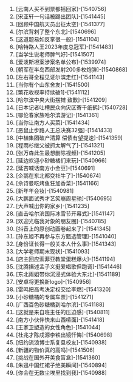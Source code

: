 
1. [云南人买不到票都摇回家]-[1540756]
1. [宋亚轩一句话被踢出团队]-[1541445]
1. [回顾中国航天员出征太空]-[1541377]
1. [尔滨背刺了整个东北]-[1540696]
1. [这道题易如反掌很一般]-[1541104]
1. [哈特路人王2023年度总冠军]-[1541483]
1. [当学生说老师脾气好]-[1541507]
1. [爱泼斯坦案涉案名单公布]-[1539974]
1. [朝军在半岛西部发射200多枚炮弹]-[1540868]
1. [左右哥全程见证尔滨走红]-[1541143]
1. [当你有个山东舍友]-[1541500]
1. [繁花收视率持续破1]-[1541112]
1. [哈尔滨中央大街摆摊 致歉]-[1541209]
1. [日本记者吐槽民众向灾区寄千纸鹤]-[1540728]
1. [鄂伦春家族哈尔滨游记]-[1541361]
1. [当你让南方人买菜]-[1541434]
1. [恶鼠止步路人王总决赛32强]-[1541433]
1. [中植集团破产清算 偿债有望提速]-[1541359]
1. [程雨杉继父被抓太解气了]-[1541321]
1. [张万森此生最想删除视频]-[1541205]
1. [延边欢迎小砂糖橘们来玩]-[1540966]
1. [延吉喊话南方小金豆]-[1540691]
1. [企鹅在东北都变社牛了]-[1540674]
1. [佘诗曼吃烤鱼狂加香菜]-[1541166]
1. [新年年会妆]-[1540981]
1. [大鹏面试秀才艺笑崩周星驰]-[1540695]
1. [大声喊出你的家乡]-[1541235]
1. [直击哈尔滨国际冰雪节开幕式]-[1541147]
1. [欢迎光临我对象的朋友圈]-[1540785]
1. [抖音上的原创动画卷起来了]-[1541345]
1. [孙东旭不再参与东方甄选管理]-[1541040]
1. [身份证长得一般关本人什么事]-[1541343]
1. [大学老师期末现状]-[1541093]
1. [店主回应索菲亚教堂蛋糕爆火]-[1541194]
1. [沈腾描述孟子义挺爱唱歌但跑调]-[1541446]
1. [东北雨姐带你沉浸式体验大东北]-[1541189]
1. [安卓将更换新logo]-[1540956]
1. [雷鸣把高考决定权交给李燃]-[1541320]
1. [小砂糖橘的专属车票]-[1541271]
1. [广西百色砂糖橘到哈尔滨]-[1541188]
1. [这就是来自班主任的压迫感]-[1540811]
1. [南方小伙伴快来山西嗦面]-[1541418]
1. [王家卫塑造的女性角色]-[1541044]
1. [杜兆才陈戌源李铁出镜忏悔]-[1540698]
1. [纽约流浪博士系复旦校友]-[1540938]
1. [新疆的物价真的高吗]-[1541506]
1. [挑战在国外开美食盲盒]-[1541360]
1. [朱迅中国红裙子绝美瞬间]-[1540894]
1. [你会在无数尘埃里找到我]-[1540988]